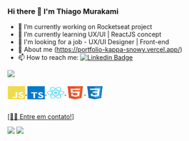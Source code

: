 ### Hi there 👋 I'm Thiago Murakami

- 🔭 I’m currently working on Rocketseat project
- 🌱 I’m currently learning UX/UI | ReactJS concept
- 🤔 I'm looking for a job - UX/UI Designer | Front-end
- 👋 About me (https://portfolio-kappa-snowy.vercel.app/)
- 📫 How to reach me: [![Linkedin Badge](https://img.shields.io/badge/-Thiago-blue?style=flat-square&logo=Linkedin&logoColor=white&link=https://www.linkedin.com/in/thiago-murakami-39208a23/)](https://www.linkedin.com/in/thiago-murakami-39208a23/)

<div>
  <a href="https://github.com/th1ago">
  <img height="180em" src="https://github-readme-stats.vercel.app/api/top-langs/?username=th1ago&layout=compact&langs_count=16&theme=dracula"/>
<div>

<div style="display: inline_block"><br>
  <img align="center" alt="Js" height="30" width="40" src="https://raw.githubusercontent.com/devicons/devicon/master/icons/javascript/javascript-plain.svg">
  <img align="center" alt="Ts" height="30" width="40" src="https://raw.githubusercontent.com/devicons/devicon/master/icons/typescript/typescript-plain.svg">
  <img align="center" alt="React" height="30" width="40" src="https://raw.githubusercontent.com/devicons/devicon/master/icons/react/react-original.svg">
  <img align="center" alt="HTML" height="30" width="40" src="https://raw.githubusercontent.com/devicons/devicon/master/icons/html5/html5-original.svg">
  <img align="center" alt="CSS" height="30" width="40" src="https://raw.githubusercontent.com/devicons/devicon/master/icons/css3/css3-original.svg">
</div>
  
  ##
  
 [👋🏽 Entre em contato!]
 <div>
  <a href = "mailto: sushi.murakami@gmail.com"><img src="https://img.shields.io/badge/-Gmail-%23EA4335?style=for-the-badge&logo=gmail&logoColor=white" target="_blank"></a>
  <a href="https://www.instagram.com/th1ago_mura/" target="_blank"><img src="https://img.shields.io/badge/-Instagram-%23E4405F?style=for-the-badge&logo=instagram&logoColor=white" target="_blank"></a>
</div>
